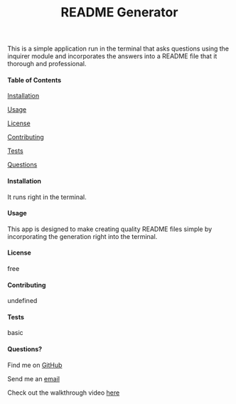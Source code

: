 <!DOCTYPE html>
<html lang="en">
<head>
    <meta charset="UTF-8">
    <meta http-equiv="X-UA-Compatible" content="IE=edge">
    <meta name="viewport" content="width=device-width, initial-scale=1.0">
    <title>README Generator</title>
</head>
<body>
    <header>
        <h1>README Generator</h1>
    </header>
    <main>
        <div>
            <p>This is a simple application run in the terminal that asks questions using the inquirer module and incorporates the answers into a README file that it thorough and professional.</p>
        </div>
        <div>
            <h4>Table of Contents</h4>
            <p><a href="#installation">Installation</a></p>
            <p><a href="#usage">Usage</a></p>
            <p><a href="#license">License</a></p>
            <p><a href="#contributing">Contributing</a></p>
            <p><a href="#tests">Tests</a></p>
            <p><a href="#questions">Questions</a></p>
        </div>
        <div>
            <h4><a id=installation>Installation</a></h4>
            <p>It runs right in the terminal.</p></div>
        <div>
            <h4><a id="usage">Usage</a></h4>
            <p>This app is designed to make creating quality README files simple by incorporating the generation right into the terminal.</p>
        </div>
        <div>
            <h4><a id="license">License</a></h4>
            <p>free</p>
        </div>
        <div>
            <h4><a id="contributing">Contributing</a></h4>
            <p>undefined</p>
        </div>
        <div>
            <h4><a id="tests">Tests</a></h4>
            <p>basic</p>
        </div>
        <div>
            <h4><a id="questions">Questions?</a></h4>
            <p>Find me on <a href="http://www.github.com/LaurenR01">GitHub</a></p>
            <p>Send me an <a href="mailto:laurenrowe01@gmail.com" target="_blankl">email</a></p>
        </div>
        <div>Check out the walkthrough video <a href="https://laurenr01.github.io/HW9---READMEGenerator/README%20Generator.mp4" target="_blank">here</a></div>
    </main>
</body>
</html>